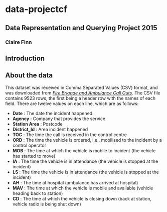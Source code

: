 # data-projectcf
## Data Representation and Querying Project 2015
### Claire Finn

## Introduction

## About the data
This dataset was received in Comma Separated Values (CSV) format, and was downloaded from [*Fire Brigade and Ambulance Call Outs*](https://data.gov.ie/dataset/fire-brigade-and-ambulance-call-outs).
The CSV file contains 9523 rows, the first being a header row with the names of each field.
There are twelve values on each line, which are as follows:
- **Date** : The date the incident happened.
- **Agency** : Company that provides the service
- **Station Area** : Postcode
- **District_Id** : Area incident happened
- **TOC** : The time the call is received in the control centre
- **ORD** : The time the vehicle is ordered, i.e., mobilised to the incident by a control operator
- **MOB** : The time at which the vehicle is mobile to incident (the vehicle has started to move) 
- **IA** :  The time the vehicle is in attendance (the vehicle is stopped at the incident) 
- **LS** :  The time the vehicle is in attendance (the vehicle is stopped at the incident) 
- **AH** :  The time at hospital (ambulance has arrived at hospital) 
- **MAV** : The time at which the vehicle is mobile and available (vehicle heading back to station)
- **CD** :  The time at which the vehicle is closing down (back at station, vehicle radio is being shut down)
